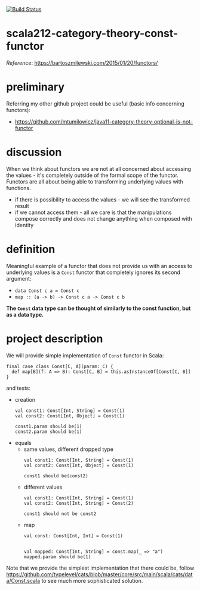 [![Build Status](https://travis-ci.com/mtumilowicz/scala212-category-theory-const-functor.svg?branch=master)](https://travis-ci.com/mtumilowicz/scala212-category-theory-const-functor)

# scala212-category-theory-const-functor

_Reference_: https://bartoszmilewski.com/2015/01/20/functors/

# preliminary
Referring my other github project could be useful 
(basic info concerning functors):
* https://github.com/mtumilowicz/java11-category-theory-optional-is-not-functor

# discussion
When we think about functors we are not at all concerned 
about accessing the values - it's completely outside of 
the formal scope of the functor. Functors are all about
being able to transforming underlying values with functions.

* if there is possibility to access the values - we will
see the transformed result
* if we cannot access them - all we care is that the 
manipulations compose correctly and does not change
anything when composed with identity

# definition
Meaningful example of a functor that does not provide us
with an access to underlying values is a `Const` functor
that completely ignores its second argument:

* `data Const c a = Const c`
* `map :: (a -> b) -> Const c a -> Const c b`
    
**The `Const` data type can be thought of similarly to the const function, 
but as a data type.**

# project description
We will provide simple implementation of `Const` functor in Scala:
```
final case class Const[C, A](param: C) {
  def map[B](f: A => B): Const[C, B] = this.asInstanceOf[Const[C, B]]
}
```
and tests:
* creation
    ```
    val const1: Const[Int, String] = Const(1)
    val const2: Const[Int, Object] = Const(1)
    
    const1.param should be(1)
    const2.param should be(1)
    ```
* equals
    * same values, different dropped type
        ```
        val const1: Const[Int, String] = Const(1)
        val const2: Const[Int, Object] = Const(1)
        
        const1 should be(const2)
        ```
    * different values
        ```
        val const1: Const[Int, String] = Const(1)
        val const2: Const[Int, String] = Const(2)
        
        const1 should not be const2
        ```
    * map
        ```
        val const: Const[Int, Int] = Const(1)
        
        
        val mapped: Const[Int, String] = const.map(_ => "a")
        mapped.param should be(1)
        ```

Note that we provide the simplest implementation that there could be,
follow https://github.com/typelevel/cats/blob/master/core/src/main/scala/cats/data/Const.scala
to see much more sophisticated solution.
